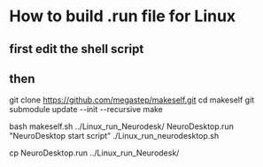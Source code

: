 # How to build .run file for Linux
## first edit the shell script
## then 
git clone https://github.com/megastep/makeself.git 
cd makeself
git submodule update --init --recursive
make

bash makeself.sh ../Linux_run_Neurodesk/ NeuroDesktop.run "NeuroDesktop start script" ./Linux_run_neurodesktop.sh

cp NeuroDesktop.run ../Linux_run_Neurodesk/
